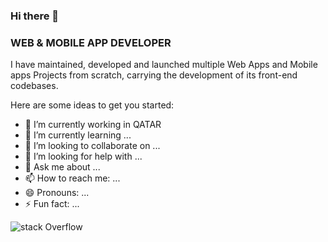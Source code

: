 ### Hi there 👋

### WEB & MOBILE APP DEVELOPER

I have maintained, developed and launched multiple Web Apps and Mobile apps Projects from scratch, 
carrying the development of its front-end codebases.



Here are some ideas to get you started:

- 🔭 I’m currently working in QATAR
- 🌱 I’m currently learning ...
- 👯 I’m looking to collaborate on ...
- 🤔 I’m looking for help with ...
- 💬 Ask me about ...
- 📫 How to reach me: ...
- 😄 Pronouns: ...
- ⚡ Fun fact: ...


![stack Overflow](https://www.google.com/url?sa=i&url=https%3A%2F%2Fen.wikipedia.org%2Fwiki%2FAngular_(web_framework)&psig=AOvVaw2WkVYSSpDEakdIgJCSHwaT&ust=1614280085131000&source=images&cd=vfe&ved=0CAIQjRxqFwoTCOj8-Yqcg-8CFQAAAAAdAAAAABAD)



